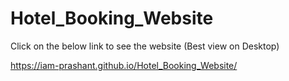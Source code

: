 # Hotel_Booking_Website

Click on the below link to see the website
(Best view on Desktop)

https://iam-prashant.github.io/Hotel_Booking_Website/
